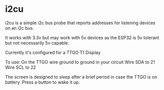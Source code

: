 # i2cu

i2cu is a simple i2c bus probe that reports addresses for listening devices on an i2c bus.

It works with 3.3v but may work with 5v devices as the ESP32 is 5v tolerant but not necessarily 5v capable.

Currently it's configured for a TTGO T1 Display

To use:
On the TTGO
wire ground to ground in your circuit
Wire SDA to 21
Wire SCL to 22

The screen is designed to sleep after a brief period in case the TTGO is on battery. Press a button to wake it up.